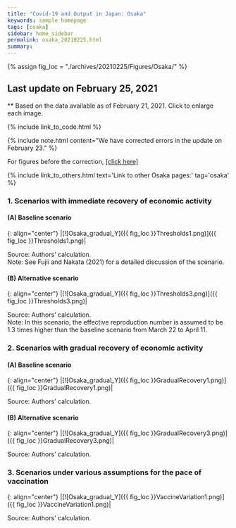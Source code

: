 ```yaml
---
title: "Covid-19 and Output in Japan: Osaka"
keywords: sample homepage
tags: [osaka]
sidebar: home_sidebar
permalink: osaka_20210225.html
summary:
---
```


{% assign fig_loc = "./archives/20210225/Figures/Osaka/" %}

## Last update on February 25, 2021
** Based on the data available as of February 21, 2021. Click to enlarge each image.

{% include link_to_code.html %}

{% include note.html content="We have corrected errors in the update on February 23." %}

For figures before the correction, [[click here]](./osaka_20210223.html)

{% include link_to_others.html text='Link to other Osaka pages:' tag='osaka' %}

### 1. Scenarios with immediate recovery of economic activity

#### (A) Baseline scenario

{: align="center"}
|[![Osaka_gradual_Y]({{ fig_loc }}Thresholds1.png)]({{ fig_loc }}Thresholds1.png)|

Source: Authors’ calculation. <br>
Note:	See Fujii and Nakata (2021) for a detailed discussion of the scenario.

#### (B) Alternative scenario

{: align="center"}
|[![Osaka_gradual_Y]({{ fig_loc }}Thresholds3.png)]({{ fig_loc }}Thresholds3.png)|

Source: Authors’ calculation. <br>
Note: In this scenario, the effective reproduction number is assumed to be 1.3 times higher than the baseline scenario from March 22 to April 11.

### 2. Scenarios with gradual recovery of economic activity

#### (A) Baseline scenario

{: align="center"}
|[![Osaka_gradual_Y]({{ fig_loc }}GradualRecovery1.png)]({{ fig_loc }}GradualRecovery1.png)|

Source: Authors’ calculation.

#### (B) Alternative scenario

{: align="center"}
|[![Osaka_gradual_Y]({{ fig_loc }}GradualRecovery3.png)]({{ fig_loc }}GradualRecovery3.png)|

Source: Authors’ calculation.

### 3. Scenarios under various assumptions for the pace of vaccination

{: align="center"}
|[![Osaka_gradual_Y]({{ fig_loc }}VaccineVariation1.png)]({{ fig_loc }}VaccineVariation1.png)|

Source: Authors’ calculation.
